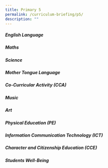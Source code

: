 ```yaml
---
title: Primary 5
permalink: /curriculum-briefing/p5/
description: ""
---
```

##### English Language


##### Maths


##### Science


##### Mother Tongue Language


##### Co-Curricular Activity (CCA)


##### Music


##### Art


##### Physical Education (PE)


##### Information Communication Technology (ICT)


##### Character and Citizenship Education (CCE)


##### Students Well-Being
